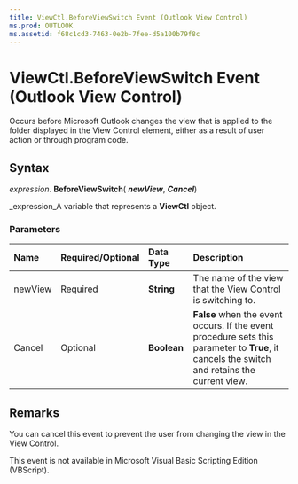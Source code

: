 ```yaml
---
title: ViewCtl.BeforeViewSwitch Event (Outlook View Control)
ms.prod: OUTLOOK
ms.assetid: f68c1cd3-7463-0e2b-7fee-d5a100b79f8c
---
```



# ViewCtl.BeforeViewSwitch Event (Outlook View Control)

Occurs before Microsoft Outlook changes the view that is applied to the folder displayed in the View Control element, either as a result of user action or through program code. 


## Syntax

 _expression_. **BeforeViewSwitch**( **_newView_**,  **_Cancel_**)

 _expression_A variable that represents a  **ViewCtl** object.


### Parameters



|**Name**|**Required/Optional**|**Data Type**|**Description**|
|:-----|:-----|:-----|:-----|
|newView|Required| **String**|The name of the view that the View Control is switching to.|
|Cancel|Optional| **Boolean**| **False** when the event occurs. If the event procedure sets this parameter to **True**, it cancels the switch and retains the current view.|

## Remarks

You can cancel this event to prevent the user from changing the view in the View Control. 

This event is not available in Microsoft Visual Basic Scripting Edition (VBScript).


